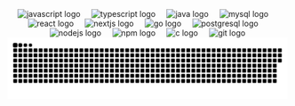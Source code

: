 <!--
<div align="center">
  
  [![Typing SVG](https://readme-typing-svg.demolab.com?font=Fira+Code&duration=4000&pause=1000&color=F78729&center=true&width=435&lines=%F0%9F%91%8B+Hi+there!;I+code+%F0%9F%9B%A0%EF%B8%8F)](https://git.io/typing-svg)
</div>
-->
<!--
  Welcome to my GitHub profile! I'm a passionate developer who loves learning new technologies and building projects.
Let's collaborate and build something together!
# 💻 Tech Stack:
-->



<div align="center">
  
  <img src="https://cdn.jsdelivr.net/gh/devicons/devicon/icons/javascript/javascript-original.svg" height="30" alt="javascript logo"  />
  <img width="12" />
  <img src="https://cdn.jsdelivr.net/gh/devicons/devicon/icons/typescript/typescript-original.svg" height="30" alt="typescript logo"  />
  <img width="12" />
  <!--
  <img src="https://cdn.jsdelivr.net/gh/devicons/devicon/icons/html5/html5-original.svg" height="30" alt="html5 logo"  />
  <img width="12" />
  <img src="https://cdn.jsdelivr.net/gh/devicons/devicon/icons/css3/css3-original.svg" height="30" alt="css3 logo"  />
  <img width="12" />
  <img src="https://cdn.jsdelivr.net/gh/devicons/devicon/icons/tailwindcss/tailwindcss-original-wordmark.svg" height="30" alt="tailwindcss logo"  />
  <img width="12" />
  -->
  <img src="https://cdn.jsdelivr.net/gh/devicons/devicon/icons/java/java-original.svg" height="30" alt="java logo"  />
  <img width="12" />
  <img src="https://cdn.jsdelivr.net/gh/devicons/devicon/icons/mysql/mysql-original.svg" height="30" alt="mysql logo"  />
  <img width="12" />
  <img src="https://cdn.jsdelivr.net/gh/devicons/devicon/icons/react/react-original.svg" height="30" alt="react logo"  />
  <img width="12" />
  <img src="https://cdn.jsdelivr.net/gh/devicons/devicon/icons/nextjs/nextjs-original.svg" height="30" alt="nextjs logo"  />
  <img width="12" />
  <img src="https://cdn.jsdelivr.net/gh/devicons/devicon/icons/go/go-original.svg" height="30" alt="go logo"  />
  <img width="12" />
  <img src="https://cdn.jsdelivr.net/gh/devicons/devicon/icons/postgresql/postgresql-original.svg" height="30" alt="postgresql logo"  />
  <img width="12" />
  <img src="https://cdn.jsdelivr.net/gh/devicons/devicon/icons/nodejs/nodejs-original.svg" height="30" alt="nodejs logo"  />
  <img width="12" />
  <img src="https://cdn.jsdelivr.net/gh/devicons/devicon/icons/npm/npm-original-wordmark.svg" height="30" alt="npm logo"  />
  <img width="12" />
  <img src="https://cdn.jsdelivr.net/gh/devicons/devicon/icons/c/c-original.svg" height="30" alt="c logo"  />
  <img width="12" />
  <img src="https://cdn.jsdelivr.net/gh/devicons/devicon/icons/git/git-original.svg" height="30" alt="git logo"  />
</div>


<!--
# 📊 GitHub Stats:
<div align="center">
    
  <img src="https://github-readme-stats.vercel.app/api?username=oddmaw&hide_title=false&hide_rank=false&show_icons=true&include_all_commits=true&count_private=true&disable_animations=false&theme=date_night&locale=en&hide_border=false" height="150" alt="stats graph"  />
  <img src="https://github-readme-stats.vercel.app/api/top-langs?username=oddmaw&locale=en&hide_title=false&layout=compact&card_width=320&langs_count=5&theme=date_night&hide_border=false" height="150" alt="languages graph"  />
  
</div>
-->

<!--gif-->
<!--
<div align="center">
  <img height="150" src="https://i.giphy.com/media/v1.Y2lkPTc5MGI3NjExejBsdWs2eDFrNWl3M294anZ2NGd0NDhkYmplYXN4azhpbzdpandocyZlcD12MV9pbnRlcm5hbF9naWZfYnlfaWQmY3Q9Zw/l0HlM53IThlq0FGcU/giphy.gif"  />
</div>
-->

<div align="center">
  <picture>
    <source media="(prefers-color-scheme: dark)" srcset="https://raw.githubusercontent.com/oddmaw/oddmaw/output/github-snake-dark.svg" />
    <source media="(prefers-color-scheme: light)" srcset="https://raw.githubusercontent.com/oddmaw/oddmaw/output/github-snake.svg" />
    <img alt="github-snake" src="https://raw.githubusercontent.com/oddmaw/oddmaw/output/github-snake.svg" />
  </picture>
</div>




<!--
## 🏆 GitHub Trophies
![](https://github-profile-trophy.vercel.app/?username=oddmaw&theme=date_night&no-frame=false&no-bg=true&margin-w=4)

[![GitHub Streak](https://streak-stats.demolab.com?user=oddmaw&theme=radical&border_radius=20)](https://git.io/streak-stats)


-->
